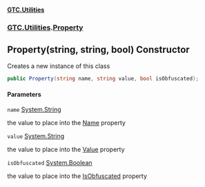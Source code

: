 #### [GTC.Utilities](GTC.Utilities.md 'GTC.Utilities')
### [GTC.Utilities](GTC.Utilities.md#GTC.Utilities 'GTC.Utilities').[Property](GTC.Utilities.md#GTC.Utilities.Property 'GTC.Utilities.Property')

## Property(string, string, bool) Constructor

Creates a new instance of this class

```csharp
public Property(string name, string value, bool isObfuscated);
```
#### Parameters

<a name='GTC.Utilities.Property.Property(string,string,bool).name'></a>

`name` [System.String](https://docs.microsoft.com/en-us/dotnet/api/System.String 'System.String')

the value to place into the [Name](Property.Name.md 'GTC.Utilities.Property.Name') property

<a name='GTC.Utilities.Property.Property(string,string,bool).value'></a>

`value` [System.String](https://docs.microsoft.com/en-us/dotnet/api/System.String 'System.String')

the value to place into the [Value](Property.Value.md 'GTC.Utilities.Property.Value') property

<a name='GTC.Utilities.Property.Property(string,string,bool).isObfuscated'></a>

`isObfuscated` [System.Boolean](https://docs.microsoft.com/en-us/dotnet/api/System.Boolean 'System.Boolean')

the value to place into the [IsObfuscated](Property.IsObfuscated.md 'GTC.Utilities.Property.IsObfuscated') property